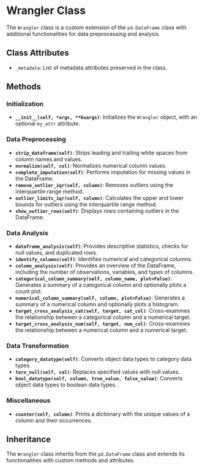 # Wrangler Class

The `Wrangler` class is a custom extension of the `pd.DataFrame` class with additional functionalities for data preprocessing and analysis.

## Class Attributes

- `_metadata`: List of metadata attributes preserved in the class.

## Methods

### Initialization

- **`__init__(self, *args, **kwargs)`**: Initializes the `Wrangler` object, with an optional `my_attr` attribute.

### Data Preprocessing

- **`strip_dataframe(self)`**: Strips leading and trailing white spaces from column names and values.
- **`normalize(self, col)`**: Normalizes numerical column values.
- **`complete_imputation(self)`**: Performs imputation for missing values in the DataFrame.
- **`remove_outlier_iqr(self, column)`**: Removes outliers using the interquartile range method.
- **`outlier_limits_iqr(self, column)`**: Calculates the upper and lower bounds for outliers using the interquartile range method.
- **`show_outlier_rows(self)`**: Displays rows containing outliers in the DataFrame.

### Data Analysis

- **`dataframe_analysis(self)`**: Provides descriptive statistics, checks for null values, and duplicated rows.
- **`identify_columns(self)`**: Identifies numerical and categorical columns.
- **`column_analysis(self)`**: Provides an overview of the DataFrame, including the number of observations, variables, and types of columns.
- **`categorical_column_summary(self, column_name, plot=False)`**: Generates a summary of a categorical column and optionally plots a count plot.
- **`numerical_column_summary(self, column, plot=False)`**: Generates a summary of a numerical column and optionally plots a histogram.
- **`target_cross_analysis_cat(self, target, cat_col)`**: Cross-examines the relationship between a categorical column and a numerical target.
- **`target_cross_analysis_num(self, target, num_col)`**: Cross-examines the relationship between a numerical column and a numerical target.

### Data Transformation

- **`category_datatype(self)`**: Converts object data types to category data types.
- **`turn_null(self, val)`**: Replaces specified values with null values.
- **`bool_datatype(self, column, true_value, false_value)`**: Converts object data types to boolean data types.

### Miscellaneous

- **`counter(self, column)`**: Prints a dictionary with the unique values of a column and their occurrences.

## Inheritance

The `Wrangler` class inherits from the `pd.DataFrame` class and extends its functionalities with custom methods and attributes.

